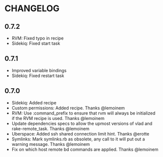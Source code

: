 # CHANGELOG

## 0.7.2

* RVM: Fixed typo in recipe
* Sidekiq: Fixed start task

## 0.7.1

* Improved variable bindings
* Sidekiq: Fixed restart task

## 0.7.0

* Sidekiq: Added recipe
* Custom permissions: Added recipe. Thanks @lemoinem
* RVM: Use :command_prefix to ensure that rvm will always be initialized if the RVM recipe is used. Thanks @lemoinem
* Update dependencies specs to allow the upmost versions of vlad and rake-remote_task. Thanks @lemoinem
* Uberspace: Added ssh shared connection limit hint. Thanks @erotte
* Symlinks: Mark symlinks.rb as obsolete, any call to it will put out a warning message. Thanks @lemoinem
* Fix on which host remote bd commands are applied. Thanks @lemoinem
